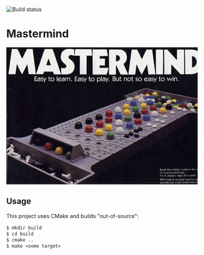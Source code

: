 ![Build status](https://travis-ci.org/carlosgeos/mastermind.svg?branch=master)

# Mastermind

![Mastermind](img/mastermind.png)

## Usage

This project uses CMake and builds "out-of-source":

```
$ mkdir build
$ cd build
$ cmake ..
$ make <some target>
```
